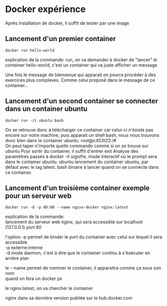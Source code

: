 # Docker expérience

Après installation de docker, il suffit de tester par une image 

## Lancement d'un premier container
```
docker run hello-world
```
explication de la commande:
run, on va demander à docker de "lancer" le container hello-world,
c'est un container qui va juste afficher un message

Une fois le message de bienvenue qui apparait on pourra procéder
à des exercices plus complexes. Comme celui proposé dans le message
de ce container...

## Lancement d'un second container se connecter dans un container ubuntu
```
docker run -it ubuntu bash
```
On se retrouve donc à télécharger ce container car celui-ci n'existe pas encore 
sur notre machine, puis apparait un shell bash, nous nous trouvons donc bien
dans le container ubuntu. 
root@c453t23:/#  
On peut taper n'importe quelle commande comme si on se trouve sur ubuntu
Pour sortir du container, il suffit d'entrer exit
Analyse des paramètres passés à docker
  -it signifie, mode interactif où le prompt sera dans le container ubuntu. 
  ubuntu lancement du container ubuntu, par défaut avec le tag latest. 
  bash binaire à lancer quand on se connecte dans ce container. 
## Lancement d'un troisième container exemple pour un serveur web
```
docker run -d -p 80:80 --name nginx-docker nginx:latest
```
explication de la commande:  
lancement du serveur web nginx, qui sera accessible sur localhost (127.0.0.1) port 80

l'option -p permet de binder le port du container avec celui sur lequel il sera accessible  
-p externe:interne  
-d mode daemon, c'est à dire que le container continu à s'éxécuter en arrière plan  


le --name permet de nommer le container, il apparaitra comme ça sous son nom  
quand on fera un docker ps

le nginx:latest, on va chercher le container 

nginx dans sa dernière version publiée sur le hub.docker.com
